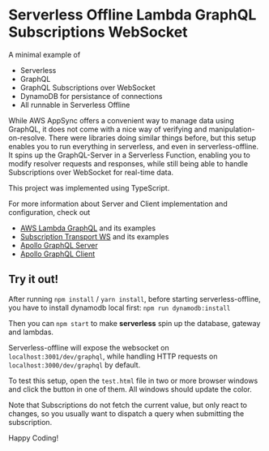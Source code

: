 # Serverless Offline Lambda GraphQL Subscriptions WebSocket
A minimal example of
* Serverless
* GraphQL
* GraphQL Subscriptions over WebSocket
* DynamoDB for persistance of connections
* All runnable in Serverless Offline

While AWS AppSync offers a convenient way to manage data using GraphQL, it does not come with a nice way
of verifying and manipulation-on-resolve.
There were libraries doing similar things before, but this setup enables you to run everything in serverless, and even in serverless-offline.
It spins up the GraphQL-Server in a Serverless Function, enabling you to modify resolver requests and responses, while still being able to handle Subscriptions over WebSocket for real-time data.

This project was implemented using TypeScript.

For more information about Server and Client implementation and configuration, check out
* [AWS Lambda GraphQL](https://github.com/michalkvasnicak/aws-lambda-graphql) and its examples
* [Subscription Transport WS](https://github.com/apollographql/subscriptions-transport-ws) and its examples
* [Apollo GraphQL Server](https://www.apollographql.com/blog/tutorial-graphql-subscriptions-server-side-e51c32dc2951)
* [Apollo GraphQL Client](https://www.apollographql.com/blog/tutorial-graphql-subscriptions-client-side-40e185e4be76)


## Try it out!

After running `npm install` / `yarn install`, before starting serverless-offline, you have to install dynamodb local first:
`npm run dynamodb:install`

Then you can `npm start` to make **serverless** spin up the database, gateway and lambdas.

Serverless-offline will expose the websocket on `localhost:3001/dev/graphql`, while handling HTTP requests on `localhost:3000/dev/graphql` by default.

To test this setup, open the `test.html` file in two or more browser windows and click the button in one of them. All windows should update the color.

Note that Subscriptions do not fetch the current value, but only react to changes, so you usually want to dispatch a query when submitting the subscription.

Happy Coding!
